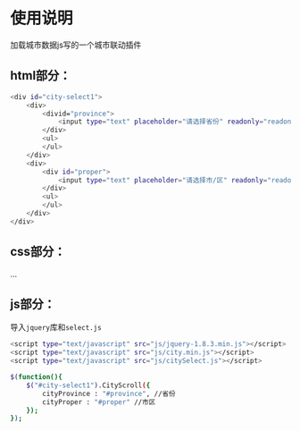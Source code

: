 ﻿# 使用说明

加载城市数据js写的一个城市联动插件


## html部分：
```bash
<div id="city-select1">
	<div>
		<divid="province">
			<input type="text" placeholder="请选择省份" readonly="readonly">
		</div>
		<ul>
		</ul>
	</div>
	<div>
		<div id="proper">
			<input type="text" placeholder="请选择市/区" readonly="readonly">
		</div>
		<ul>
		</ul>
	</div>
</div>
```


## css部分：
...



## js部分：
导入`jquery`库和`select.js`
```bash
<script type="text/javascript" src="js/jquery-1.8.3.min.js"></script>
<script type="text/javascript" src="js/city.min.js"></script>
<script type="text/javascript" src="js/citySelect.js"></script>

$(function(){
	$("#city-select1").CityScroll({
		cityProvince : "#province", //省份
		cityProper : "#proper" //市区
	});
});
```

